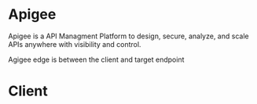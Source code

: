 # Apigee
Apigee is a API Managment Platform to design, secure, analyze, and scale APIs anywhere with visibility and control.

Agigee edge is between the client and target endpoint
# Client

